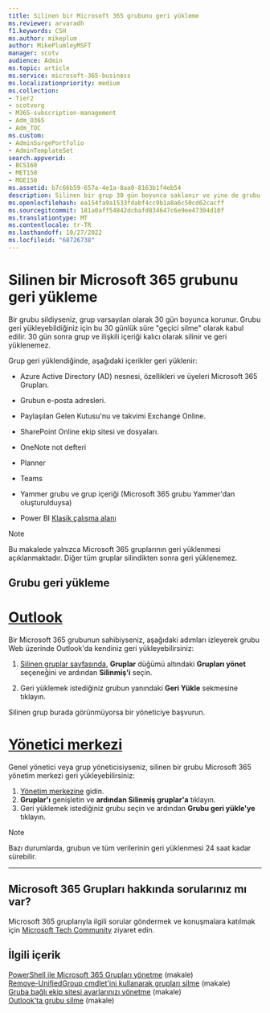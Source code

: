 ```yaml
---
title: Silinen bir Microsoft 365 grubunu geri yükleme
ms.reviewer: arvaradh
f1.keywords: CSH
ms.author: mikeplum
author: MikePlumleyMSFT
manager: scotv
audience: Admin
ms.topic: article
ms.service: microsoft-365-business
ms.localizationpriority: medium
ms.collection:
- Tier2
- scotvorg
- M365-subscription-management
- Adm_O365
- Adm_TOC
ms.custom:
- AdminSurgePortfolio
- AdminTemplateSet
search.appverid:
- BCS160
- MET150
- MOE150
ms.assetid: b7c66b59-657a-4e1a-8aa0-8163b1f4eb54
description: Silinen bir grup 30 gün boyunca saklanır ve yine de grubu geri yükleyebilirsiniz. 30 gün sonra grup ve içeriği kalıcı olarak silinir.
ms.openlocfilehash: ea154fa9a1533fdabf4cc9b1a8a6c50cd62cacff
ms.sourcegitcommit: 181a0aff54842dcbafd834647c6e9ee47304d10f
ms.translationtype: MT
ms.contentlocale: tr-TR
ms.lasthandoff: 10/27/2022
ms.locfileid: "68726738"
---
```

# <a name="restore-a-deleted-microsoft-365-group"></a>Silinen bir Microsoft 365 grubunu geri yükleme

Bir grubu sildiyseniz, grup varsayılan olarak 30 gün boyunca korunur. Grubu geri yükleyebildiğiniz için bu 30 günlük süre "geçici silme" olarak kabul edilir. 30 gün sonra grup ve ilişkili içeriği kalıcı olarak silinir ve geri yüklenemez.

Grup geri yüklendiğinde, aşağıdaki içerikler geri yüklenir:
  
- Azure Active Directory (AD) nesnesi, özellikleri ve üyeleri Microsoft 365 Grupları.
    
- Grubun e-posta adresleri.
    
- Paylaşılan Gelen Kutusu'nu ve takvimi Exchange Online.
    
- SharePoint Online ekip sitesi ve dosyaları.
    
- OneNote not defteri
    
- Planner
    
- Teams

- Yammer grubu ve grup içeriği (Microsoft 365 grubu Yammer'dan oluşturulduysa)

- Power BI [Klasik çalışma alanı](/power-bi/collaborate-share/service-create-workspaces)

> [!NOTE]
> Bu makalede yalnızca Microsoft 365 gruplarının geri yüklenmesi açıklanmaktadır. Diğer tüm gruplar silindikten sonra geri yüklenemez.

## <a name="restore-a-group"></a>Grubu geri yükleme

# <a name="outlook"></a>[Outlook](#tab/outlook)

Bir Microsoft 365 grubunun sahibiyseniz, aşağıdaki adımları izleyerek grubu Web üzerinde Outlook'da kendiniz geri yükleyebilirsiniz:

1. [Silinen gruplar sayfasında](https://outlook.office.com/people/group/deleted), **Gruplar** düğümü altındaki **Grupları yönet** seçeneğini ve ardından **Silinmiş'i** seçin.

2. Geri yüklemek istediğiniz grubun yanındaki **Geri Yükle** sekmesine tıklayın.

Silinen grup burada görünmüyorsa bir yöneticiye başvurun.

# <a name="admin-center"></a>[Yönetici merkezi](#tab/admin-center)

Genel yönetici veya grup yöneticisiyseniz, silinen bir grubu Microsoft 365 yönetim merkezi geri yükleyebilirsiniz:

1. [Yönetim merkezine](https://admin.microsoft.com) gidin.
2. **Gruplar'ı** genişletin ve **ardından Silinmiş gruplar'a** tıklayın.
3. Geri yüklemek istediğiniz grubu seçin ve ardından **Grubu geri yükle'ye** tıklayın.

> [!NOTE]
> Bazı durumlarda, grubun ve tüm verilerinin geri yüklenmesi 24 saat kadar sürebilir. 

---

## <a name="got-questions-about-microsoft-365-groups"></a>Microsoft 365 Grupları hakkında sorularınız mı var?

Microsoft 365 gruplarıyla ilgili sorular göndermek ve konuşmalara katılmak için [Microsoft Tech Community](https://techcommunity.microsoft.com/t5/Office-365-Groups/ct-p/Office365Groups) ziyaret edin. 
  
## <a name="related-content"></a>İlgili içerik

[PowerShell ile Microsoft 365 Grupları yönetme](../../enterprise/manage-microsoft-365-groups-with-powershell.md) (makale)\
[Remove-UnifiedGroup cmdlet'ini kullanarak grupları silme](/powershell/module/exchange/remove-unifiedgroup) (makale)\
[Gruba bağlı ekip sitesi ayarlarınızı yönetme](https://support.microsoft.com/office/8376034d-d0c7-446e-9178-6ab51c58df42) (makale)\
[Outlook'ta grubu silme](https://support.microsoft.com/office/ca7f5a9e-ae4f-4cbe-a4bc-89c469d1726f) (makale)
